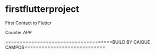 # firstflutterproject
First Contact to Flutter 

Counter APP

=====================================BUILD BY CAIQUE CAMPOS============================
